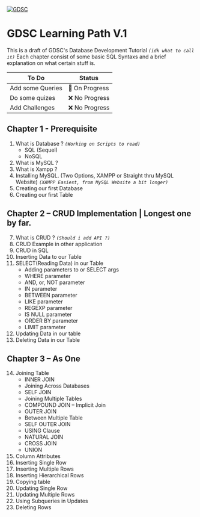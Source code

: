 [![GDSC](https://i.postimg.cc/qRP6BRqZ/GDSC-Database-Horizontal-color.png)](https://gdsc.community.dev/universitas-sultan-ageng-tirtayasa/)
# GDSC Learning Path V.1
This is a draft of GDSC's Database Development Tutorial <i>`(idk what to call it)`</i>
Each chapter consist of some basic SQL Syntaxs and a brief explanation on what certain stuff is.


| To Do | Status |
| ------ | ------ |
| Add some Queries | 🔄 On Progress |
| Do some quizes | ❌ No Progress |
| Add Challenges | ❌ No Progress |

## Chapter 1 - Prerequisite
1.	What is Database ?  *`(Working on Scripts to read)`*
    - SQL (Sequel)
    - NoSQL
2.	What is MySQL ?
3.	What is Xampp ?
4.	Installing MySQL. (Two Options, XAMPP or Straight thru MySQL Website) *`(XAMPP Easiest, from MySQL Website a bit longer)`*
5.	Creating our first Database
6.	Creating our first Table
## Chapter 2 – CRUD Implementation | Longest one by far.
7.	What is CRUD ? *`(Should i add API ?)`*
8.	CRUD Example in other application
9.	CRUD in SQL
10.	Inserting Data to our Table
11.	SELECT(Reading Data) in our Table
	  - Adding parameters to or SELECT args
	  - WHERE parameter
	  - AND, or, NOT parameter
    - IN parameter
    - BETWEEN parameter
    - LIKE parameter
    - REGEXP parameter
    -	IS NULL parameter
    -	ORDER BY parameter
	  - LIMIT parameter
12. Updating Data in our table 
13. Deleting Data in our Table
## Chapter 3 – As One
14.	Joining Table 
	  - INNER JOIN
	  - Joining Across Databases
	  - SELF JOIN
	  - Joining Multiple Tables
	  - COMPOUND JOIN – Implicit Join
	  - OUTER JOIN
	  - Between Multiple Table 
	  - SELF OUTER JOIN
	  - USING Clause
	  - NATURAL JOIN
	  - CROSS JOIN
	  - UNION
15.	Column Attributes
16.	Inserting Single Row
17.	Inserting Multiple Rows
18.	Inserting Hierarchical Rows
19.	Copying table
20.	Updating Single Row
21.	Updating Multiple Rows
22.	Using Subqueries in Updates
23.	Deleting Rows
